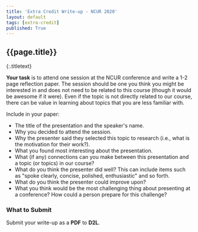 ```yaml
---
title: 'Extra Credit Write-up - NCUR 2020'
layout: default
tags: [extra-credit]
published: True
---
```


## {{page.title}}
{:.titletext}

<!-- Motivated by https://guides.lib.montana.edu/c.php?g=915151&p=6594096 -->

**Your task** is to
attend one session at the NCUR conference and write a 1-2 page reflection paper.
The session should be one you think you might be interested in and does not need to be related to this course (though it would be awesome if it were).
Even if the topic is not directly related to our course, there can be value in learning about topics that you are less familiar with.

Include in your paper:
- The title of the presentation and the speaker's name.
- Why you decided to attend the session.
- Why the presenter said they selected this topic to research (i.e., what is the motivation for their work?).
- What you found most interesting about the presentation.
- What (if any) connections can you make between this presentation and a topic (or topics) in our course?
- What do you think the presenter did well?  This can include items such as "spoke clearly, concise, polished, enthusiastic" and so forth.
- What do you think the presenter could improve upon?  
- What you think would be the most challenging thing about presenting at a conference? How could a person prepare for this challenge?   
<!-- - In thinking about the potential of you making a presentation, how do you think practicing would play a part of an effective presentation? -->

### What to Submit

Submit your write-up as a **PDF** to **D2L**.
